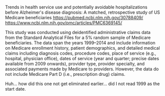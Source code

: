 Trends in health service use and potentially avoidable hospitalizations before Alzheimer's disease diagnosis: A matched, retrospective study of US Medicare beneficiaries
https://pubmed.ncbi.nlm.nih.gov/30788409/
https://www.ncbi.nlm.nih.gov/pmc/articles/PMC6369145/

This study was conducted using deidentified administrative claims data from the Standard Analytical Files for a 5% random sample of Medicare beneficiaries. The data span the years 1999–2014 and include information on Medicare enrollment history, patient demographics, and detailed medical claims including diagnosis codes, procedure codes, place of service (e.g., hospital, physician office), dates of service (year and quarter; precise dates available from 2009 onwards), provider type, provider specialty, and associated payments made by Medicare to providers. However, the data do not include Medicare Part D (i.e., prescription drug) claims.

Huh... how did this one not get eliminated earlier... did I not read 1999 as the start date. 